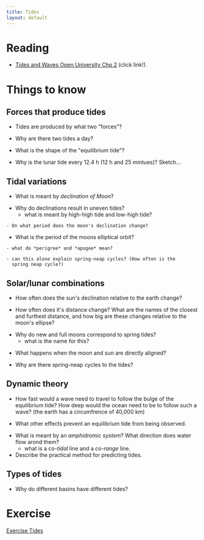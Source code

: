 ```yaml
---
title: Tides
layout: default
---
```


# Reading
  - [Tides and Waves Open University Chp 2](../../Readings/OUTidesChp2.pdf) (click link!).

# Things to know


## Forces that produce tides
  - Tides are produced by what two "forces"?
<!-- ; Centripetal and moon/sun gravity-->
  - Why are there two tides a day?
<!-- ; There is one caused by being close to the moon, one caused by being-->
<!-- ; far from it.  -->
  - What is the shape of the "equilibrium tide"?  
<!-- ; It is a bulge.-->
  - Why is the lunar tide every 12.4 h (12 h and 25 mintues)?
    Sketch...
<!-- ; Because the moon spins in the same direction as the earth.-->

## Tidal variations
  - What is meant by *declination of Moon*?  
<!-- ; It is how high above the equator the moons orbit is.-->
  - Why do declinations result in uneven tides?  
    - what is meant by high-high tide and low-high tide?
<!-- ; When the moon is above the equator, the equilibrium bulge is pulled-->
<!-- ; off the equator.  -->
    - On what period does the moon's declination change?
<!-- ; monthly 27.3 days-->
  - What is the period of the moons elliptical orbit?
<!-- ; Again, 27.3 days-->
    - what do *perigree* and *apogee* mean?
<!-- ; far and close to the -->
    - can this alone explain spring-neap cycles? (How often is the
      spring neap cycle?)
<!-- ; Every 2 weeks, so spring-neap is not caused by this.-->

## Solar/lunar combinations
  - How often does the sun's declination relative to the earth change?
<!-- ; yearly (approximately)...-->
  - How often does it's distance change?  What are the names of the
    closest and furthest distance, and how big are these changes
    relative to the moon's ellipse?
<!-- ; again yearly...-->
  - Why do new and full moons correspond to spring tides?
    - what is the name for this?
<!-- ; syzygy   - forces of moon and sun are aligned.  -->
  - What happens when the moon and sun are directly aligned?
<!-- ; solar eclipse...-->
  - Why are there spring-neap cycles to the tides?

## Dynamic theory
  - How fast would a wave need to travel to follow the bulge of the
    equilibrium tide?  How deep would the ocean need to be to follow
    such a wave? (the earth has a circumfrence of 40,000 km)
<!-- ; about 21 km...-->
  - What other effects prevent an equilibrium tide from being
    observed.
<!-- ; Presence of topography, friction...-->
  - What is meant by an *amphidromic system*?  What direction does water
    flow arond them?
    - what is a *co-tidal* line and a *co-range* line.
  - Describe the practical method for predicting tides.  

## Types of tides
  - Why do different basins have different tides?

# Exercise
[Exercise Tides](../ExerciseTides)
